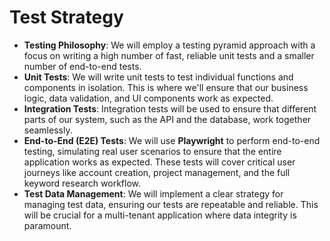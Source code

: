 # Test Strategy

  * **Testing Philosophy**: We will employ a testing pyramid approach with a focus on writing a high number of fast, reliable unit tests and a smaller number of end-to-end tests.
  * **Unit Tests**: We will write unit tests to test individual functions and components in isolation. This is where we'll ensure that our business logic, data validation, and UI components work as expected.
  * **Integration Tests**: Integration tests will be used to ensure that different parts of our system, such as the API and the database, work together seamlessly.
  * **End-to-End (E2E) Tests**: We will use **Playwright** to perform end-to-end testing, simulating real user scenarios to ensure that the entire application works as expected. These tests will cover critical user journeys like account creation, project management, and the full keyword research workflow.
  * **Test Data Management**: We will implement a clear strategy for managing test data, ensuring our tests are repeatable and reliable. This will be crucial for a multi-tenant application where data integrity is paramount.